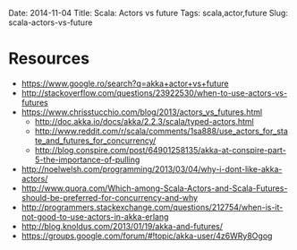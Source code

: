 Date: 2014-11-04
Title: Scala: Actors vs future
Tags: scala,actor,future
Slug: scala-actors-vs-future

Resources
=================
- <https://www.google.ro/search?q=akka+actor+vs+future>
- <http://stackoverflow.com/questions/23922530/when-to-use-actors-vs-futures>
- <https://www.chrisstucchio.com/blog/2013/actors_vs_futures.html>
	- <http://doc.akka.io/docs/akka/2.2.3/scala/typed-actors.html>
	- <http://www.reddit.com/r/scala/comments/1sa888/use_actors_for_state_and_futures_for_concurrency/>
	- <http://blog.conspire.com/post/64901258135/akka-at-conspire-part-5-the-importance-of-pulling>
- <http://noelwelsh.com/programming/2013/03/04/why-i-dont-like-akka-actors/>
- <http://www.quora.com/Which-among-Scala-Actors-and-Scala-Futures-should-be-preferred-for-concurrency-and-why>
- <http://programmers.stackexchange.com/questions/212754/when-is-it-not-good-to-use-actors-in-akka-erlang>
- <http://blog.knoldus.com/2013/01/19/akka-and-futures/>
- <https://groups.google.com/forum/#!topic/akka-user/4z6WRy8Ogog>
